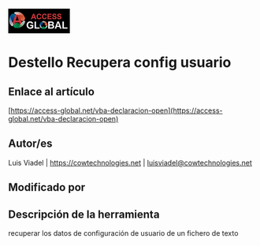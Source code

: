 ﻿![Access-global](/blob/main/Images/Logo1.png)
# Destello Recupera config usuario
## Enlace al artículo
[https://access-global.net/vba-declaracion-open](https://access-global.net/vba-declaracion-open)
## Autor/es
Luis Viadel | https://cowtechnologies.net | luisviadel@cowtechnologies.net
## Modificado por

## Descripción de la herramienta
recuperar los datos de configuración de usuario de un fichero de texto


